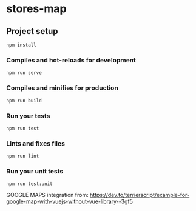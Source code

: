 # stores-map

## Project setup
```
npm install
```

### Compiles and hot-reloads for development
```
npm run serve
```

### Compiles and minifies for production
```
npm run build
```

### Run your tests
```
npm run test
```

### Lints and fixes files
```
npm run lint
```

### Run your unit tests
```
npm run test:unit
```

GOOGLE MAPS integration from:
https://dev.to/terrierscript/example-for-google-map-with-vuejs-without-vue-library--3gf5
